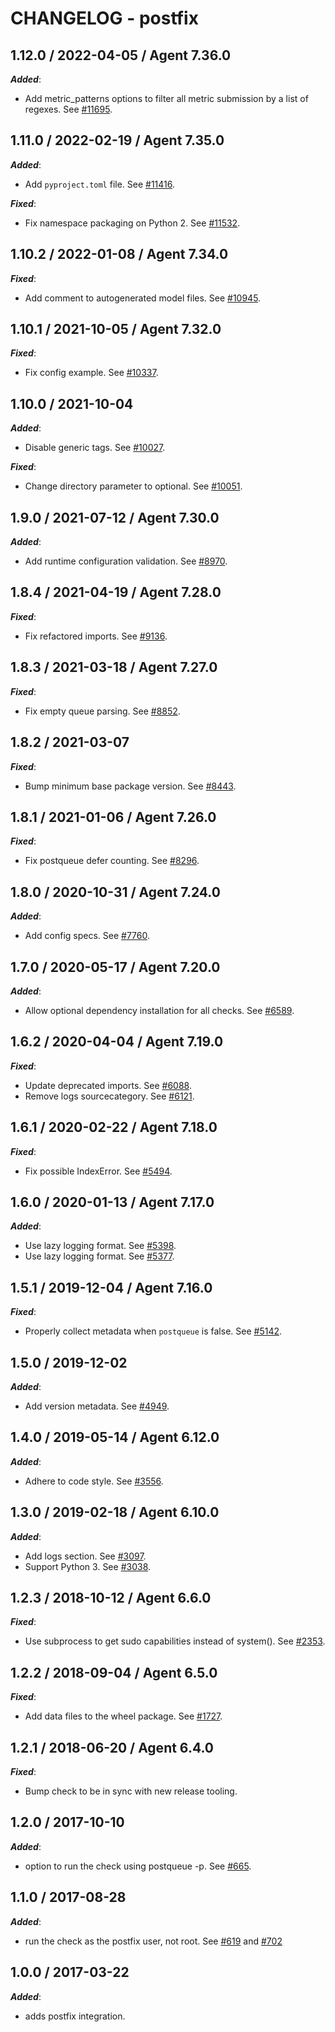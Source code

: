 # CHANGELOG - postfix

## 1.12.0 / 2022-04-05 / Agent 7.36.0

***Added***: 

* Add metric_patterns options to filter all metric submission by a list of regexes. See [#11695](https://github.com/DataDog/integrations-core/pull/11695).


## 1.11.0 / 2022-02-19 / Agent 7.35.0

***Added***: 

* Add `pyproject.toml` file. See [#11416](https://github.com/DataDog/integrations-core/pull/11416).

***Fixed***: 

* Fix namespace packaging on Python 2. See [#11532](https://github.com/DataDog/integrations-core/pull/11532).


## 1.10.2 / 2022-01-08 / Agent 7.34.0

***Fixed***: 

* Add comment to autogenerated model files. See [#10945](https://github.com/DataDog/integrations-core/pull/10945).


## 1.10.1 / 2021-10-05 / Agent 7.32.0

***Fixed***: 

* Fix config example. See [#10337](https://github.com/DataDog/integrations-core/pull/10337).


## 1.10.0 / 2021-10-04

***Added***: 

* Disable generic tags. See [#10027](https://github.com/DataDog/integrations-core/pull/10027).

***Fixed***: 

* Change directory parameter to optional. See [#10051](https://github.com/DataDog/integrations-core/pull/10051).


## 1.9.0 / 2021-07-12 / Agent 7.30.0

***Added***: 

* Add runtime configuration validation. See [#8970](https://github.com/DataDog/integrations-core/pull/8970).


## 1.8.4 / 2021-04-19 / Agent 7.28.0

***Fixed***: 

* Fix refactored imports. See [#9136](https://github.com/DataDog/integrations-core/pull/9136).


## 1.8.3 / 2021-03-18 / Agent 7.27.0

***Fixed***: 

* Fix empty queue parsing. See [#8852](https://github.com/DataDog/integrations-core/pull/8852).


## 1.8.2 / 2021-03-07

***Fixed***: 

* Bump minimum base package version. See [#8443](https://github.com/DataDog/integrations-core/pull/8443).


## 1.8.1 / 2021-01-06 / Agent 7.26.0

***Fixed***: 

* Fix postqueue defer counting. See [#8296](https://github.com/DataDog/integrations-core/pull/8296).


## 1.8.0 / 2020-10-31 / Agent 7.24.0

***Added***: 

* Add config specs. See [#7760](https://github.com/DataDog/integrations-core/pull/7760).


## 1.7.0 / 2020-05-17 / Agent 7.20.0

***Added***: 

* Allow optional dependency installation for all checks. See [#6589](https://github.com/DataDog/integrations-core/pull/6589).


## 1.6.2 / 2020-04-04 / Agent 7.19.0

***Fixed***: 

* Update deprecated imports. See [#6088](https://github.com/DataDog/integrations-core/pull/6088).
* Remove logs sourcecategory. See [#6121](https://github.com/DataDog/integrations-core/pull/6121).


## 1.6.1 / 2020-02-22 / Agent 7.18.0

***Fixed***: 

* Fix possible IndexError. See [#5494](https://github.com/DataDog/integrations-core/pull/5494).


## 1.6.0 / 2020-01-13 / Agent 7.17.0

***Added***: 

* Use lazy logging format. See [#5398](https://github.com/DataDog/integrations-core/pull/5398).
* Use lazy logging format. See [#5377](https://github.com/DataDog/integrations-core/pull/5377).


## 1.5.1 / 2019-12-04 / Agent 7.16.0

***Fixed***: 

* Properly collect metadata when `postqueue` is false. See [#5142](https://github.com/DataDog/integrations-core/pull/5142).


## 1.5.0 / 2019-12-02

***Added***: 

* Add version metadata. See [#4949](https://github.com/DataDog/integrations-core/pull/4949).


## 1.4.0 / 2019-05-14 / Agent 6.12.0

***Added***: 

* Adhere to code style. See [#3556](https://github.com/DataDog/integrations-core/pull/3556).


## 1.3.0 / 2019-02-18 / Agent 6.10.0

***Added***: 

* Add logs section. See [#3097](https://github.com/DataDog/integrations-core/pull/3097).
* Support Python 3. See [#3038](https://github.com/DataDog/integrations-core/pull/3038).


## 1.2.3 / 2018-10-12 / Agent 6.6.0

***Fixed***: 

* Use subprocess to get sudo capabilities instead of system(). See [#2353](https://github.com/DataDog/integrations-core/pull/2353).


## 1.2.2 / 2018-09-04 / Agent 6.5.0

***Fixed***: 

* Add data files to the wheel package. See [#1727](https://github.com/DataDog/integrations-core/pull/1727).


## 1.2.1 / 2018-06-20 / Agent 6.4.0

***Fixed***: 

* Bump check to be in sync with new release tooling.


## 1.2.0 / 2017-10-10

***Added***: 

* option to run the check using postqueue -p. See [#665](https://github.com/DataDog/integrations-core/issues/665).


## 1.1.0 / 2017-08-28

***Added***: 

* run the check as the postfix user, not root. See [#619](https://github.com/DataDog/integrations-core/issues/619) and [#702](https://github.com/DataDog/integrations-core/issues/702)


## 1.0.0 / 2017-03-22

***Added***: 

* adds postfix integration.

